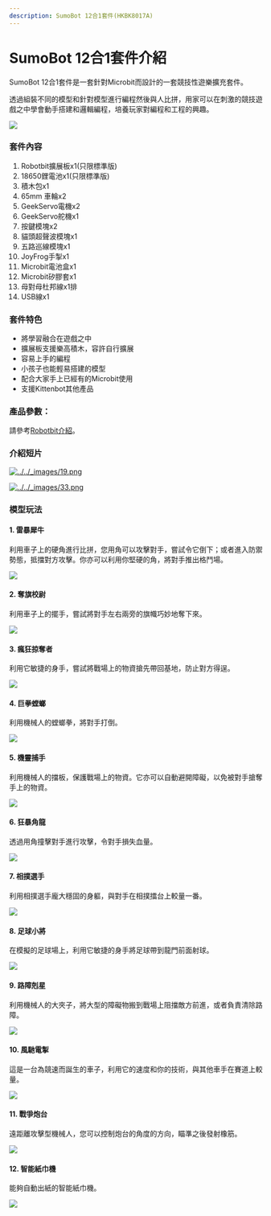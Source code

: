 ```yaml
---
description: SumoBot 12合1套件(HKBK8017A)
---
```


# SumoBot 12合1套件介紹

SumoBot 12合1套件是一套針對Microbit而設計的一套競技性遊樂擴充套件。

透過組裝不同的模型和針對模型進行編程然後與人比拼，用家可以在刺激的競技遊戲之中學會動手搭建和邏輯編程，培養玩家對編程和工程的興趣。

![](https://kittenbothk.readthedocs.io/en/latest/\_images/box.png)

### 套件內容

1. Robotbit擴展板x1(只限標準版)
2. 18650鋰電池x1(只限標準版)
3. 積木包x1
4. 65mm 車輪x2
5. GeekServo電機x2
6. GeekServo舵機x1
7. 按鍵模塊x2
8. 貓頭超聲波模塊x1
9. 五路巡線模塊x1
10. JoyFrog手掣x1
11. Microbit電池盒x1
12. Microbit矽膠套x1
13. 母對母杜邦線x1排
14. USB線x1

### 套件特色

* 將學習融合在遊戲之中
* 擴展板支援樂高積木，容許自行擴展
* 容易上手的編程
* 小孩子也能輕易搭建的模型
* 配合大家手上已經有的Microbit使用
* 支援Kittenbot其他產品

### 產品參數：

請參考[Robotbit介紹](../../expansion\_board/robotbit-2.2/robotbitfull.md)。

### 介紹短片

[![../../\_images/19.png](https://kittenbothk.readthedocs.io/en/latest/\_images/19.png)](https://www.youtube.com/watch?v=jweirmsULfs\&feature=youtu.be)

[![../../\_images/33.png](https://kittenbothk.readthedocs.io/en/latest/\_images/33.png)](https://www.youtube.com/watch?v=s-2cRY5CWXo\&feature=youtu.be)

### 模型玩法

#### 1. 雷暴犀牛

利用車子上的硬角進行比拼，您用角可以攻擊對手，嘗試令它倒下；或者進入防禦勢態，抵擋對方攻擊。你亦可以利用你堅硬的角，將對手推出格鬥場。

![](https://kittenbothk.readthedocs.io/en/latest/\_images/rhino1.png)

#### 2. 奪旗校尉

利用車子上的擺手，嘗試將對手左右兩旁的旗幟巧妙地奪下來。

![](https://kittenbothk.readthedocs.io/en/latest/\_images/flag1.png)

#### 3. 瘋狂掠奪者

利用它敏捷的身手，嘗試將戰場上的物資搶先帶回基地，防止對方得逞。

![](https://kittenbothk.readthedocs.io/en/latest/\_images/transport1.png)

#### 4. 巨拳螳螂

利用機械人的螳螂拳，將對手打倒。

![](https://kittenbothk.readthedocs.io/en/latest/\_images/mantis1.png)

#### 5. 機靈捕手

利用機械人的擋板，保護戰場上的物資。它亦可以自動避開障礙，以免被對手搶奪手上的物資。

![](https://kittenbothk.readthedocs.io/en/latest/\_images/catch1.png)

#### 6. 狂暴角龍

透過用角撞擊對手進行攻擊，令對手損失血量。

![](https://kittenbothk.readthedocs.io/en/latest/\_images/dino1.png)

#### 7. 相撲選手

利用相撲選手龐大穩固的身軀，與對手在相撲擂台上較量一番。

![](https://kittenbothk.readthedocs.io/en/latest/\_images/sumo1.png)

#### 8. 足球小將

在模擬的足球場上，利用它敏捷的身手將足球帶到龍門前面射球。

![](https://kittenbothk.readthedocs.io/en/latest/\_images/soccer1.png)

#### 9. 路障剋星

利用機械人的大夾子，將大型的障礙物搬到戰場上阻擋敵方前進，或者負責清除路障。

![](https://kittenbothk.readthedocs.io/en/latest/\_images/block1.png)

#### 10. 風馳電掣

這是一台為競速而誕生的車子，利用它的速度和你的技術，與其他車手在賽道上較量。

![](https://kittenbothk.readthedocs.io/en/latest/\_images/speed1.png)

#### 11. 戰爭炮台

遠距離攻擊型機械人，您可以控制炮台的角度的方向，瞄準之後發射橡筋。

![](https://kittenbothk.readthedocs.io/en/latest/\_images/turrent1.png)

#### 12. 智能紙巾機

能夠自動出紙的智能紙巾機。

![](https://kittenbothk.readthedocs.io/en/latest/\_images/tissue1.png)

